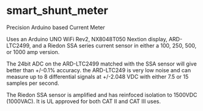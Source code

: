 # smart_shunt_meter

Precision Arduino based Current Meter

Uses an Arduino UNO WiFi Rev2, NX8048T050 Nextion display, ARD-LTC2499, and a 
Riedon SSA series current sensor in either a 100, 250, 500, or 1000 amp version.

The 24bit ADC on the ARD-LTC2499 matched with the SSA sensor will give better than +/-0.1% accuracy.
the ARD-LTC249 is very low noise and can measure up to 8 differential signals at +/-2.048 VDC
with either 7.5 or 15 samples per second.

The Riedon SSA sensor is amplified and has reinfoced isolation to 1500VDC (1000VAC). 
It is UL approved for both CAT II and CAT III uses.
